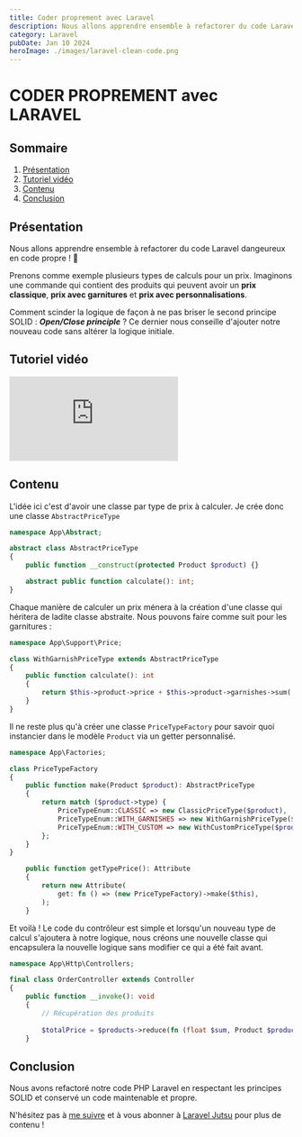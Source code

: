 ```yaml
---
title: Coder proprement avec Laravel
description: Nous allons apprendre ensemble à refactorer du code Laravel dangereux en code propre.
category: Laravel
pubDate: Jan 10 2024
heroImage: ./images/laravel-clean-code.png
---
```


# CODER PROPREMENT avec LARAVEL

## Sommaire
1. [Présentation](#presentation)
7. [Tutoriel vidéo](#tutorielvideo)
7. [Contenu](#contenu)
8. [Conclusion](#conclusion)

## Présentation <a name="presentation"></a>

Nous allons apprendre ensemble à refactorer du code Laravel dangeureux en code propre ! 🧽

Prenons comme exemple plusieurs types de calculs pour un prix. Imaginons une commande qui contient des produits qui peuvent avoir un **prix classique**, **prix avec garnitures** et **prix avec personnalisations**.

Comment scinder la logique de façon à ne pas briser le second principe SOLID : ***Open/Close principle*** ? Ce dernier nous conseille d'ajouter notre nouveau code sans altérer la logique initiale.

## Tutoriel vidéo <a name="tutorielvideo"></a>

<iframe class="w-full aspect-video" src="https://www.youtube.com/embed/mnj3MfNVsXo" frameborder="0" allowfullscreen></iframe>

## Contenu <a name="contenu"></a>

L'idée ici c'est d'avoir une classe par type de prix à calculer. Je crée donc une classe `AbstractPriceType`

```php
namespace App\Abstract;

abstract class AbstractPriceType
{
    public function __construct(protected Product $product) {}

    abstract public function calculate(): int;
}
```

Chaque manière de calculer un prix ménera à la création d'une classe qui héritera de ladite classe abstraite. Nous pouvons faire comme suit pour les garnitures :

```php
namespace App\Support\Price;

class WithGarnishPriceType extends AbstractPriceType
{
    public function calculate(): int
    {
        return $this->product->price + $this->product->garnishes->sum('price');
    }
}
```

Il ne reste plus qu'à créer une classe `PriceTypeFactory` pour savoir quoi instancier dans le modèle `Product` via un getter personnalisé. 

```php
namespace App\Factories;

class PriceTypeFactory
{
    public function make(Product $product): AbstractPriceType
    {
        return match ($product->type) {
            PriceTypeEnum::CLASSIC => new ClassicPriceType($product),
            PriceTypeEnum::WITH_GARNISHES => new WithGarnishPriceType($product),
            PriceTypeEnum::WITH_CUSTOM => new WithCustomPriceType($product),
        };
    }
}
```

```php
    public function getTypePrice(): Attribute
    {
        return new Attribute(
            get: fn () => (new PriceTypeFactory)->make($this),
        );
    }
```

Et voilà ! Le code du contrôleur est simple et lorsqu'un nouveau type de calcul s'ajoutera à notre logique, nous créons une nouvelle classe qui encapsulera la nouvelle logique sans modifier ce qui a été fait avant.

```php
namespace App\Http\Controllers;

final class OrderController extends Controller
{
    public function __invoke(): void
    {
        // Récupération des produits
        
        $totalPrice = $products->reduce(fn (float $sum, Product $product) => $sum + $product->getTypePrice->calculate(), 0);
    }
```

## Conclusion <a name="conclusion"></a>

Nous avons refactoré notre code PHP Laravel en respectant les principes SOLID et conservé un code maintenable et propre.

N'hésitez pas à [me suivre](https://twitter.com/LaravelJutsu) et à vous abonner à [Laravel Jutsu](https://www.youtube.com/@LaravelJutsu) pour plus de contenu !